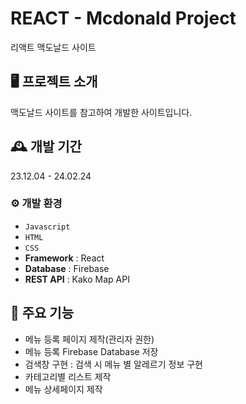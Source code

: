 # REACT - Mcdonald Project

리액트 맥도날드 사이트

## 🖥️ 프로젝트 소개

맥도날드 사이트를 참고하여 개발한 사이트입니다.

## 🕰️ 개발 기간

23.12.04 - 24.02.24

### ⚙️ 개발 환경

- `Javascript`
- `HTML`
- `CSS`
- **Framework** : React
- **Database** : Firebase
- **REST API** : Kako Map API 

## 📌 주요 기능

- 메뉴 등록 페이지 제작(관리자 권한)
- 메뉴 등록 Firebase Database 저장
- 검색창 구현 : 검색 시 메뉴 별 알레르기 정보 구현
- 카테고리별 리스트 제작
- 메뉴 상세페이지 제작
